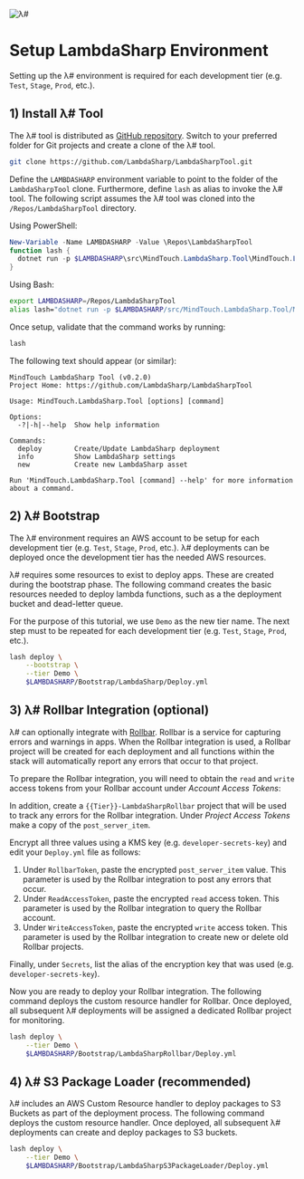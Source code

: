 ![λ#](../Docs/LambdaSharp_v2_small.png)

# Setup LambdaSharp Environment

Setting up the λ# environment is required for each development tier (e.g. `Test`, `Stage`, `Prod`, etc.).

## 1) Install λ# Tool

The λ# tool is distributed as [GitHub repository](https://github.com/LambdaSharp/LambdaSharpTool). Switch to your preferred folder for Git projects and create a clone of the λ# tool.

```bash
git clone https://github.com/LambdaSharp/LambdaSharpTool.git
```

Define the `LAMBDASHARP` environment variable to point to the folder of the `LambdaSharpTool` clone. Furthermore, define `lash` as alias to invoke the λ# tool. The following script assumes the λ# tool was cloned into the `/Repos/LambdaSharpTool` directory.

Using PowerShell:
```powershell
New-Variable -Name LAMBDASHARP -Value \Repos\LambdaSharpTool
function lash { 
  dotnet run -p $LAMBDASHARP\src\MindTouch.LambdaSharp.Tool\MindTouch.LambdaSharp.Tool.csproj -- 
}
```

Using Bash:
```bash
export LAMBDASHARP=/Repos/LambdaSharpTool
alias lash="dotnet run -p $LAMBDASHARP/src/MindTouch.LambdaSharp.Tool/MindTouch.LambdaSharp.Tool.csproj --"
```

Once setup, validate that the command works by running:
```bash
lash
```

The following text should appear (or similar):
```
MindTouch LambdaSharp Tool (v0.2.0)
Project Home: https://github.com/LambdaSharp/LambdaSharpTool

Usage: MindTouch.LambdaSharp.Tool [options] [command]

Options:
  -?|-h|--help  Show help information

Commands:
  deploy        Create/Update LambdaSharp deployment
  info          Show LambdaSharp settings
  new           Create new LambdaSharp asset

Run 'MindTouch.LambdaSharp.Tool [command] --help' for more information about a command.
```

## 2) λ# Bootstrap

The λ# environment requires an AWS account to be setup for each development tier (e.g. `Test`, `Stage`, `Prod`, etc.). λ# deployments can be deployed once the development tier has the needed AWS resources.

λ# requires some resources to exist to deploy apps. These are created during the bootstrap phase. The following command creates the basic resources needed to deploy lambda functions, such as a the deployment bucket and dead-letter queue.

For the purpose of this tutorial, we use `Demo` as the new tier name. The next step must to be repeated for each development tier (e.g. `Test`, `Stage`, `Prod`, etc.).

```bash
lash deploy \
    --bootstrap \
    --tier Demo \
    $LAMBDASHARP/Bootstrap/LambdaSharp/Deploy.yml
```

## 3) λ# Rollbar Integration (optional)

λ# can optionally integrate with [Rollbar](https://rollbar.com). Rollbar is a service for capturing errors and warnings in apps. When the Rollbar integration is used, a Rollbar project will be created for each deployment and all functions within the stack will automatically report any errors that occur to that project.

To prepare the Rollbar integration, you will need to obtain the `read` and `write` access tokens from your Rollbar account under _Account Access Tokens_:

In addition, create a `{{Tier}}-LambdaSharpRollbar` project that will be used to track any errors for the Rollbar integration. Under _Project Access Tokens_ make a copy of the `post_server_item`.

Encrypt all three values using a KMS key (e.g. `developer-secrets-key`) and edit your `Deploy.yml` file as follows:
1. Under `RollbarToken`, paste the encrypted `post_server_item` value. This parameter is used by the Rollbar integration to post any errors that occur.
1. Under `ReadAccessToken`, paste the encrypted `read` access token. This parameter is used by the Rollbar integration to query the Rollbar account.
1. Under `WriteAccessToken`, paste the encrypted `write` access token. This parameter is used by the Rollbar integration to create new or delete old Rollbar projects.

Finally, under `Secrets`, list the alias of the encryption key that was used (e.g. `developer-secrets-key`).

Now you are ready to deploy your Rollbar integration. The following command deploys the custom resource handler for Rollbar. Once deployed, all subsequent λ# deployments will be assigned a dedicated Rollbar project for monitoring.

```bash
lash deploy \
    --tier Demo \
    $LAMBDASHARP/Bootstrap/LambdaSharpRollbar/Deploy.yml
```

## 4) λ# S3 Package Loader (recommended)

λ# includes an AWS Custom Resource handler to deploy packages to S3 Buckets as part of the deployment process. The following command deploys the custom resource handler. Once deployed, all subsequent λ# deployments can create and deploy packages to S3 buckets.

```bash
lash deploy \
    --tier Demo \
    $LAMBDASHARP/Bootstrap/LambdaSharpS3PackageLoader/Deploy.yml
```
